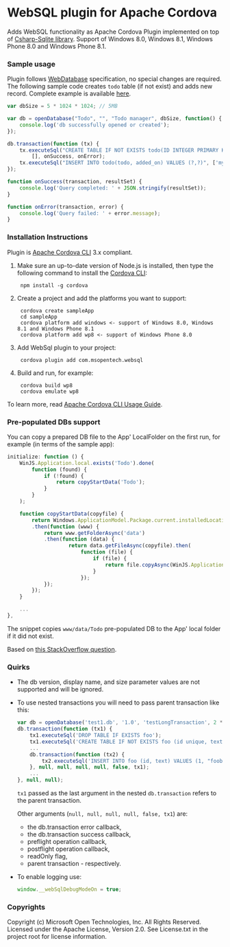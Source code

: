 WebSQL plugin for Apache Cordova
==================================
Adds WebSQL functionality as Apache Cordova Plugin implemented on top of [Csharp-Sqlite library](https://code.google.com/p/csharp-sqlite/). Support of Windows 8.0, Windows 8.1, Windows Phone 8.0 and Windows Phone 8.1.

### Sample usage ###

Plugin follows [WebDatabase](http://www.w3.org/TR/webdatabase/) specification, no special changes are required. The following sample code creates `todo` table (if not exist) and adds new record. Complete example is available [here](https://github.com/MSOpenTech/cordova-plugin-websql/tree/master/test).
```javascript
var dbSize = 5 * 1024 * 1024; // 5MB

var db = openDatabase("Todo", "", "Todo manager", dbSize, function() {
    console.log('db successfully opened or created');
});

db.transaction(function (tx) {
    tx.executeSql("CREATE TABLE IF NOT EXISTS todo(ID INTEGER PRIMARY KEY ASC, todo TEXT, added_on TEXT)",
        [], onSuccess, onError);
    tx.executeSql("INSERT INTO todo(todo, added_on) VALUES (?,?)", ['my todo item', new Date().toUTCString()], onSuccess, onError);
});

function onSuccess(transaction, resultSet) {
    console.log('Query completed: ' + JSON.stringify(resultSet));
}

function onError(transaction, error) {
    console.log('Query failed: ' + error.message);
}
```
### Installation Instructions ###

Plugin is [Apache Cordova CLI](http://cordova.apache.org/docs/en/edge/guide_cli_index.md.html) 3.x compliant.

1. Make sure an up-to-date version of Node.js is installed, then type the following command to install the [Cordova CLI](https://github.com/apache/cordova-cli):

        npm install -g cordova

2. Create a project and add the platforms you want to support:

        cordova create sampleApp
        cd sampleApp
        cordova platform add windows <- support of Windows 8.0, Windows 8.1 and Windows Phone 8.1
        cordova platform add wp8 <- support of Windows Phone 8.0

3. Add WebSql plugin to your project:

        cordova plugin add com.msopentech.websql

4. Build and run, for example:

        cordova build wp8
        cordova emulate wp8

To learn more, read [Apache Cordova CLI Usage Guide](http://cordova.apache.org/docs/en/edge/guide_cli_index.md.html).

### Pre-populated DBs support ###
You can copy a prepared DB file to the App' LocalFolder on the first run, for example (in terms of the sample app):
```javascript
initialize: function () {
    WinJS.Application.local.exists('Todo').done(
        function (found) {
            if (!found) {
                return copyStartData('Todo');
            }
        }
    );

    function copyStartData(copyfile) {
        return Windows.ApplicationModel.Package.current.installedLocation.getFolderAsync('www')
        .then(function (www) {
            return www.getFolderAsync('data')
            .then(function (data) {
                    return data.getFileAsync(copyfile).then(
                        function (file) {
                            if (file) {
                                return file.copyAsync(WinJS.Application.local.folder);
                            }
                        });
            });
        });
    }

    ...
},
```

The snippet copies `www/data/Todo` pre-populated DB to the App' local folder if it did not exist.

Based on [this StackOverflow question](http://stackoverflow.com/questions/15068295/deployment-of-localstate-folder).

### Quirks ###
* The db version, display name, and size parameter values are not supported and will be ignored.
 
* To use nested transactions you will need to pass parent transaction like this:
    ```javascript
    var db = openDatabase('test1.db', '1.0', 'testLongTransaction', 2 * 1024);
    db.transaction(function (tx1) {
        tx1.executeSql('DROP TABLE IF EXISTS foo');
        tx1.executeSql('CREATE TABLE IF NOT EXISTS foo (id unique, text)');
        ...
        db.transaction(function (tx2) {
            tx2.executeSql('INSERT INTO foo (id, text) VALUES (1, "foobar")');
        }, null, null, null, null, false, tx1);
        ...
    }, null, null);
    ```
    `tx1` passed as the last argument in the nested `db.transaction` refers to the parent transaction.
    
    Other arguments (`null, null, null, null, false, tx1`) are:
    * the db.transaction error callback,
    * the db.transaction success callback,
    * preflight operation callback,
    * postflight operation callback,
    * readOnly flag,
    * parent transaction - respectively.

* To enable logging use:
    ```javascript
    window.__webSqlDebugModeOn = true;
    ```

### Copyrights ###
Copyright (c) Microsoft Open Technologies, Inc. All Rights Reserved.
Licensed under the Apache License, Version 2.0. See License.txt in the project root for license information.
